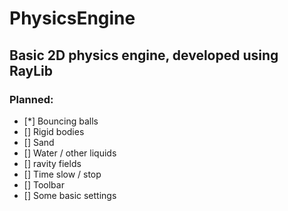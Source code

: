 # PhysicsEngine
## Basic 2D physics engine, developed using RayLib
### Planned:
* [*] Bouncing balls
* [] Rigid bodies
* [] Sand
* [] Water / other liquids
* [] ravity fields
* [] Time slow / stop
* [] Toolbar
* [] Some basic settings
